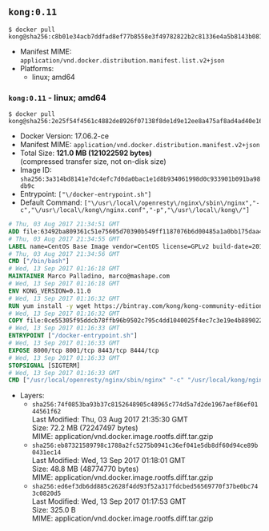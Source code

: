 ## `kong:0.11`

```console
$ docker pull kong@sha256:c8b01e34acb7ddfad8ef77b8558e3f49782822b2c81336e4a5b8143b08102b3f
```

-	Manifest MIME: `application/vnd.docker.distribution.manifest.list.v2+json`
-	Platforms:
	-	linux; amd64

### `kong:0.11` - linux; amd64

```console
$ docker pull kong@sha256:2e25f54f4561c4882de8926f07138f8de1d9e12ee8a475af8ad4ad40e1609502
```

-	Docker Version: 17.06.2-ce
-	Manifest MIME: `application/vnd.docker.distribution.manifest.v2+json`
-	Total Size: **121.0 MB (121022592 bytes)**  
	(compressed transfer size, not on-disk size)
-	Image ID: `sha256:3a314bd8141e7dc4efc7d0da0bac1e1d8b934061998d0c933901b091ba98db9c`
-	Entrypoint: `["\/docker-entrypoint.sh"]`
-	Default Command: `["\/usr\/local\/openresty\/nginx\/sbin\/nginx","-c","\/usr\/local\/kong\/nginx.conf","-p","\/usr\/local\/kong\/"]`

```dockerfile
# Thu, 03 Aug 2017 21:34:51 GMT
ADD file:63492ba809361c51e75605d70390b549ff1187076b6d00485a1a0bb175daa40e in / 
# Thu, 03 Aug 2017 21:34:55 GMT
LABEL name=CentOS Base Image vendor=CentOS license=GPLv2 build-date=20170801
# Thu, 03 Aug 2017 21:34:56 GMT
CMD ["/bin/bash"]
# Wed, 13 Sep 2017 01:16:18 GMT
MAINTAINER Marco Palladino, marco@mashape.com
# Wed, 13 Sep 2017 01:16:18 GMT
ENV KONG_VERSION=0.11.0
# Wed, 13 Sep 2017 01:16:32 GMT
RUN yum install -y wget https://bintray.com/kong/kong-community-edition-rpm/download_file?file_path=dists%2Fkong-community-edition-$KONG_VERSION.el7.noarch.rpm &&     yum clean all
# Wed, 13 Sep 2017 01:16:32 GMT
COPY file:0ce55305f95ddcb78ffb96b9502c795c4dd1040025f4ec7c3e19e4b889022b90 in /docker-entrypoint.sh 
# Wed, 13 Sep 2017 01:16:33 GMT
ENTRYPOINT ["/docker-entrypoint.sh"]
# Wed, 13 Sep 2017 01:16:33 GMT
EXPOSE 8000/tcp 8001/tcp 8443/tcp 8444/tcp
# Wed, 13 Sep 2017 01:16:33 GMT
STOPSIGNAL [SIGTERM]
# Wed, 13 Sep 2017 01:16:33 GMT
CMD ["/usr/local/openresty/nginx/sbin/nginx" "-c" "/usr/local/kong/nginx.conf" "-p" "/usr/local/kong/"]
```

-	Layers:
	-	`sha256:74f0853ba93b37c8152648905c48965c774d5a7d2de1967aef86ef0144561f62`  
		Last Modified: Thu, 03 Aug 2017 21:35:30 GMT  
		Size: 72.2 MB (72247497 bytes)  
		MIME: application/vnd.docker.image.rootfs.diff.tar.gzip
	-	`sha256:eb87321589798c1788a2fc5275b0941c36ef041e5db8df60d94ce89b0431ec14`  
		Last Modified: Wed, 13 Sep 2017 01:18:01 GMT  
		Size: 48.8 MB (48774770 bytes)  
		MIME: application/vnd.docker.image.rootfs.diff.tar.gzip
	-	`sha256:ed6ef3db6dd885c2628f4dd93f52a317fdcbed56569770f37be0bc743c0820d5`  
		Last Modified: Wed, 13 Sep 2017 01:17:53 GMT  
		Size: 325.0 B  
		MIME: application/vnd.docker.image.rootfs.diff.tar.gzip
